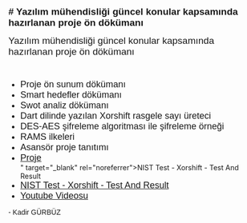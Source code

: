 <p><strong><span style="font-family: Arial, Helvetica, sans-serif; font-size: 19px;"># Yazılım m&uuml;hendisliği g&uuml;ncel konular kapsamında hazırlanan proje &ouml;n d&ouml;k&uuml;manı</span></strong></p>
<p><span style="font-family: Arial, Helvetica, sans-serif; font-size: 19px;">Yazılım m&uuml;hendisliği g&uuml;ncel konular kapsamında hazırlanan proje &ouml;n d&ouml;k&uuml;manı</span></p>
<p><span style="font-family: Arial, Helvetica, sans-serif;"><br></span></p>
<ul>
    <li style="font-family: Arial, Helvetica, sans-serif; font-size: 18px;">Proje &ouml;n sunum d&ouml;k&uuml;manı</li>
    <li style="font-family: Arial, Helvetica, sans-serif; font-size: 18px;">Smart hedefler d&ouml;k&uuml;manı</li>
    <li style="font-family: Arial, Helvetica, sans-serif; font-size: 18px;">Swot analiz d&ouml;k&uuml;manı</li>
    <li style="font-family: Arial, Helvetica, sans-serif; font-size: 18px;">Dart dilinde yazılan Xorshift rasgele sayı &uuml;reteci</li>
    <li style="font-family: Arial, Helvetica, sans-serif; font-size: 18px;">DES-AES şifreleme algoritması ile şifreleme &ouml;rneği</li>
    <li style="font-family: Arial, Helvetica, sans-serif; font-size: 18px;">RAMS ilkeleri</li>
    <li style="font-family: Arial, Helvetica, sans-serif; font-size: 18px;">Asans&ouml;r proje tanıtımı</li>
     <li style="font-family: Arial, Helvetica, sans-serif; font-size: 18px;"><a href=" <li style="font-family: Arial, Helvetica, sans-serif; font-size: 18px;"><a href="https://github.com/GurbuzKadir/guncelkonular/tree/main/Xorshift%20-%20Test%20And%20Result/xorshift_test_result" target="_blank" rel="noreferrer">Proje</a></li>" target="_blank" rel="noreferrer">NIST Test - Xorshift - Test And Result</a></li>
    <li style="font-family: Arial, Helvetica, sans-serif; font-size: 18px;"><a href="https://github.com/GurbuzKadir/guncelkonular/tree/main/Xorshift%20-%20Test%20And%20Result/xorshift_test_result" target="_blank" rel="noreferrer">NIST Test - Xorshift - Test And Result</a></li>
    <li style="font-family: Arial, Helvetica, sans-serif; font-size: 18px;"><a href="https://www.youtube.com/watch?v=I2TF4X9A14A" target="_blank" rel="noreferrer">Youtube Videosu</a></li>

</ul>
<p><span style="font-family: Arial, Helvetica, sans-serif;">- Kadir G&Uuml;RB&Uuml;Z</span></p>
